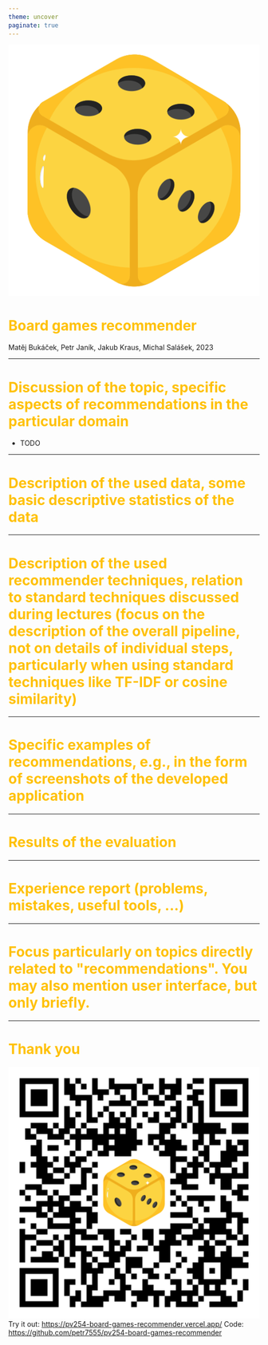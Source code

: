```yaml
---
theme: uncover
paginate: true
---
```

<style scoped>
section {
  background: #ff6f00;
}
h1 {
  color: #ffc107;
}
</style>

![width:200px](assets/android-chrome-512x512.png)

# Board games recommender

Matěj Bukáček, Petr Janík, Jakub Kraus, Michal Salášek, 2023

---
<style>
section {
  background: #ffc107;
}
</style>

# Discussion of the topic, specific aspects of recommendations in the particular domain

- TODO

---

# Description of the used data, some basic descriptive statistics of the data

---

# Description of the used recommender techniques, relation to standard techniques discussed during lectures (focus on the description of the overall pipeline, not on details of individual steps, particularly when using standard techniques like TF-IDF or cosine similarity)

---

# Specific examples of recommendations, e.g., in the form of screenshots of the developed application

---

# Results of the evaluation

---

# Experience report (problems, mistakes, useful tools, ...)

---

# Focus particularly on topics directly related to "recommendations". You may also mention user interface, but only briefly.

---

# Thank you

![width:300px](assets/qr-code.svg)
Try it out: https://pv254-board-games-recommender.vercel.app/
Code: https://github.com/petr7555/pv254-board-games-recommender
